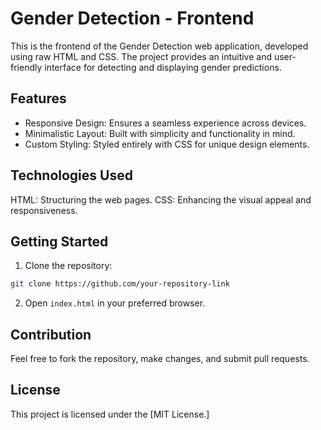 # Gender Detection - Frontend
This is the frontend of the Gender Detection web application, developed using raw HTML and CSS. The project provides an intuitive and user-friendly interface for detecting and displaying gender predictions.

## Features
- Responsive Design: Ensures a seamless experience across devices.
- Minimalistic Layout: Built with simplicity and functionality in mind.
- Custom Styling: Styled entirely with CSS for unique design elements.

## Technologies Used
HTML: Structuring the web pages.
CSS: Enhancing the visual appeal and responsiveness.

## Getting Started
1. Clone the repository:
```bash
git clone https://github.com/your-repository-link
```
2. Open `index.html` in your preferred browser.

## Contribution
Feel free to fork the repository, make changes, and submit pull requests.

## License
This project is licensed under the [MIT License.]
